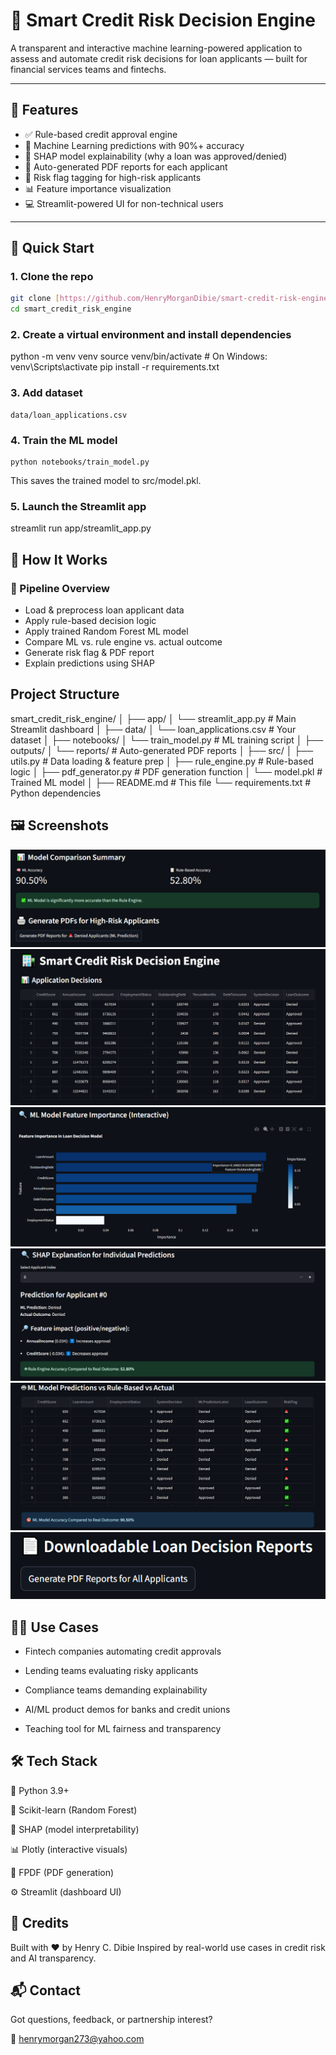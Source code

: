 # 🏦 Smart Credit Risk Decision Engine

A transparent and interactive machine learning-powered application to assess and automate credit risk decisions for loan applicants — built for financial services teams and fintechs.

---

## 📌 Features

- ✅ Rule-based credit approval engine
- 🤖 Machine Learning predictions with 90%+ accuracy
- 🧠 SHAP model explainability (why a loan was approved/denied)
- 📄 Auto-generated PDF reports for each applicant
- 🚨 Risk flag tagging for high-risk applicants
- 📊 Feature importance visualization
- 💻 Streamlit-powered UI for non-technical users

---

## 🚀 Quick Start

### 1. Clone the repo

```bash
git clone [https://github.com/HenryMorganDibie/smart-credit-risk-engine.git]
cd smart_credit_risk_engine
```

### 2. Create a virtual environment and install dependencies

python -m venv venv
source venv/bin/activate    # On Windows: venv\Scripts\activate
pip install -r requirements.txt

### 3. Add dataset
```
data/loan_applications.csv
```
### 4. Train the ML model
```
python notebooks/train_model.py 
```
This saves the trained model to src/model.pkl.

### 5. Launch the Streamlit app

streamlit run app/streamlit_app.py

## 🧠 How It Works

### 🔁 Pipeline Overview
- Load & preprocess loan applicant data
- Apply rule-based decision logic
- Apply trained Random Forest ML model
- Compare ML vs. rule engine vs. actual outcome
- Generate risk flag & PDF report
- Explain predictions using SHAP

## Project Structure

smart_credit_risk_engine/
│
├── app/
│   └── streamlit_app.py          # Main Streamlit dashboard
│
├── data/
│   └── loan_applications.csv     # Your dataset
│
├── notebooks/
│   └── train_model.py            # ML training script
│
├── outputs/
│   └── reports/                  # Auto-generated PDF reports
│
├── src/
│   ├── utils.py                  # Data loading & feature prep
│   ├── rule_engine.py           # Rule-based logic
│   ├── pdf_generator.py         # PDF generation function
│   └── model.pkl                # Trained ML model
│
├── README.md                     # This file
└── requirements.txt              # Python dependencies

## 🖼️ Screenshots

![alt text](<model comparison and generation of high risk applicants pdf.png>) ![alt text](<Application decisions.png>) ![alt text](<ML modelfeature Importance.png>) ![alt text](<Shap Explanation for individual predictions.png>) ![alt text](<ML model predictions vs rule based vs actual.png>) ![alt text](<downloadable decision reports.png>)

## 👨‍💼 Use Cases
- Fintech companies automating credit approvals

- Lending teams evaluating risky applicants

- Compliance teams demanding explainability

- AI/ML product demos for banks and credit unions

- Teaching tool for ML fairness and transparency

## 🛠️ Tech Stack

🐍 Python 3.9+

🎯 Scikit-learn (Random Forest)

🧠 SHAP (model interpretability)

📊 Plotly (interactive visuals)

📄 FPDF (PDF generation)

⚙️ Streamlit (dashboard UI)

## 🙌 Credits
Built with ❤️ by Henry C. Dibie
Inspired by real-world use cases in credit risk and AI transparency.

## 📬 Contact
Got questions, feedback, or partnership interest?

📧 henrymorgan273@yahoo.com
